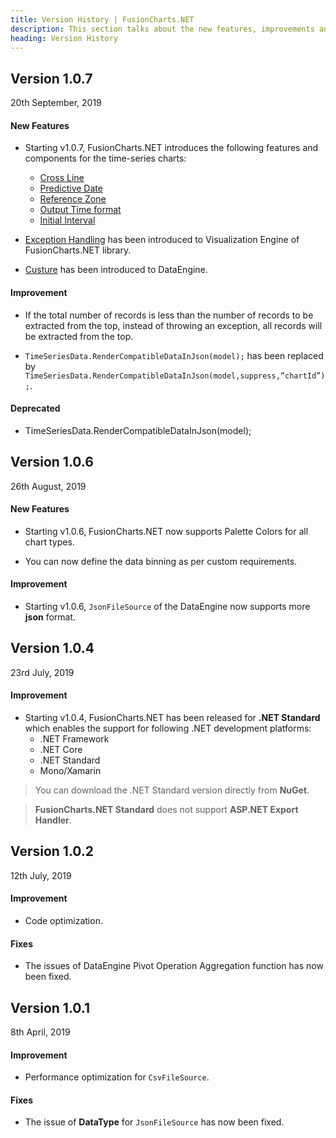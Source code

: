 ```yaml
---
title: Version History | FusionCharts.NET
description: This section talks about the new features, improvements and fixes for v1.0.7.
heading: Version History
---
```


<h2 class="sub-heading">Version 1.0.7</h2>

<p class="release-date">20th September, 2019</p>

<h4 class="sub-heading">New Features</h4>

- Starting v1.0.7, FusionCharts.NET introduces the following features and components for the time-series charts:

  - [Cross Line](/fusioncharts-aspnet-visualization/components/fusiontime-components/crossline-in-fcnet)
  - [Predictive Date](/fusioncharts-aspnet-visualization/components/fusiontime-components/predictive-data-in-fcnet)
  - [Reference Zone](/fusioncharts-aspnet-visualization/components/fusiontime-components/reference-zone-in-fcnet)
  - [Output Time format](/fusioncharts-aspnet-visualization/api-reference-net/visualization-api-net#output-time-format)
  - [Initial Interval](/fusioncharts-aspnet-visualization/api-reference-net/visualization-api-net#initial-interval)

- [Exception Handling](/fusioncharts-aspnet-visualization/getting-started/exception-handling-in-fcnet) has been introduced to Visualization Engine of FusionCharts.NET library.

- [Custure](/fusioncharts-aspnet-visualization/data-engine/culture) has been introduced to DataEngine.

<h4>Improvement</h4>

- If the total number of records is less than the number of records to be extracted from the top, instead of throwing an exception, all records will be extracted from the top.

- `TimeSeriesData.RenderCompatibleDataInJson(model);` has been replaced by `TimeSeriesData.RenderCompatibleDataInJson(model,suppress,”chartId”);`.

<h4>Deprecated</h4>

- TimeSeriesData.RenderCompatibleDataInJson(model);

<h2 class="sub-heading">Version 1.0.6</h2>

<p class="release-date">26th August, 2019</p>

<h4 class="sub-heading">New Features</h4>

- Starting v1.0.6, FusionCharts.NET now supports Palette Colors for all chart types.

- You can now define the data binning as per custom requirements.

<h4>Improvement</h4>

- Starting v1.0.6, `JsonFileSource` of the DataEngine now supports more **json** format.

<h2 class="sub-heading">Version 1.0.4</h2>

<p class="release-date">23rd July, 2019</p>

<h4 class="sub-heading">Improvement</h4>

- Starting v1.0.4, FusionCharts.NET has been released for **.NET Standard** which enables the support for following .NET development platforms:
  - .NET Framework
  - .NET Core
  - .NET Standard
  - Mono/Xamarin

> You can download the .NET Standard version directly from **NuGet**.

> **FusionCharts.NET Standard** does not support **ASP.NET Export Handler**.

<h2 class="sub-heading">Version 1.0.2</h2>

<p class="release-date">12th July, 2019</p>

<h4 class="sub-heading">Improvement</h4>

- Code optimization.

<h4>Fixes</h4>

- The issues of DataEngine Pivot Operation Aggregation function has now been fixed.

<h2 class="sub-heading">Version 1.0.1</h2>

<p class="release-date">8th April, 2019</p>

<h4 class="sub-heading">Improvement</h4>

- Performance optimization for `CsvFileSource`.

<h4>Fixes</h4>

- The issue of **DataType** for `JsonFileSource` has now been fixed.
